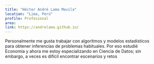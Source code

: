 ```yaml
---
title: "Héctor André Lama Mavila"
location: "Lima, Perú"
profile: Profesional
area: 
link: https://andrelama.github.io/
---
```


Personalmente me gusta trabajar con algoritmos y modelos estadísticos para obtener inferencias de problemas habituales. Por eso estudié Economía y ahora me estoy especializando en Ciencia de Datos; sin embargo, a veces es difícil encontrar escenarios y retos
